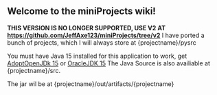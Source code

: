 ## Welcome to the miniProjects wiki!


**THIS VERSION IS NO LONGER SUPPORTED, USE V2 AT https://github.com/JeffAxe123/miniProjects/tree/v2**
I have ported a bunch of projects, which I will always store at {projectname}/pysrc

You must have Java 15 installed for this application to work, get [AdoptOpenJDk 15](https://github.com/AdoptOpenJDK/openjdk15-binaries/releases/download/jdk-15.0.2%2B7/OpenJDK15U-jdk_x64_windows_hotspot_15.0.2_7.msi)
or [OracleJDK 15](https://www.oracle.com/uk/java/technologies/javase-jdk15-downloads.html)
The Java Source is also availiable at {projectname}/src.

The jar wil be at {projectname}/out/artifacts/{projectname}
